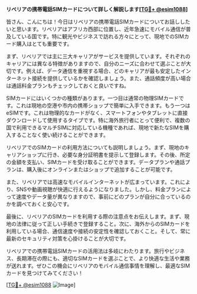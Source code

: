 **リベリアの携帯電話SIMカードについて詳しく解説します[[TG💪+ @esim1088](https://t.me/s/esim1088)]**

皆さん、こんにちは！今日はリベリアの携帯電話SIMカードについてお話ししたいと思います。リベリアはアフリカ西部に位置し、近年急速にモバイル通信が普及している国です。特に観光やビジネスで訪れる方々にとって、現地でのSIMカード購入はとても重要です。

まず、リベリアでは主に三大キャリアがサービスを提供しています。それぞれのキャリアには異なる特徴がありますので、自分のニーズに合わせて選ぶことが大切です。例えば、データ通信を重視する場合、どのキャリアが最も安定したインターネット接続を提供しているかを確認しましょう。また、通話頻度が高い場合は通話料金プランもチェックしておくと良いですね。

SIMカードにはいくつかの種類があります。一つ目は通常の物理SIMカードです。これは現地の空港や市内の携帯ショップで簡単に入手できます。もう一つはeSIMです。これは物理的なカードがなく、スマートフォンやタブレットに直接ダウンロードして使用するタイプです。特に海外旅行者にとって便利で、複数の国で利用できるマルチSIMに対応している機種であれば、現地で新たなSIMを購入することなく使い続けることができます。

リベリアでのSIMカードの利用方法についても説明しましょう。まず、現地のキャリアショップに行き、必要な身分証明書を提示して登録します。その後、所定の金額を支払い、SIMカードを受け取ることができます。データプランや通話プランは、購入後にオンラインまたはショップで追加することが可能です。

また、リベリアでは高速なモバイルインターネットが広まっています。これにより、SNSや動画視聴が快適に行えるようになりました。しかし、料金プランによって速度やデータ量が異なりますので、事前にどのプランが自分に合っているのかを調べておくと安心です。

最後に、リベリアのSIMカードを利用する際の注意点をお伝えします。まず、現地の法律に従って正しい手続きで登録すること。次に、海外からのSIMカードを利用している場合、通信速度や接続の安定性を確認しておくこと。そして、常に最新のセキュリティ対策を心掛けることが大切です。

リベリアでの携帯電話SIMカードの活用法は多岐にわたります。旅行やビジネス、長期滞在の際にも、適切なSIMカードを選ぶことで、より快適な生活や業務が送れます。ぜひこの機会にリベリアのモバイル通信事情を理解し、最適なSIMカードを見つけてみてください！

[[TG💪+ @esim1088](https://t.me/s/esim1088) ![Image](https://i.postimg.cc/Y0z9fWf4/image.png)]